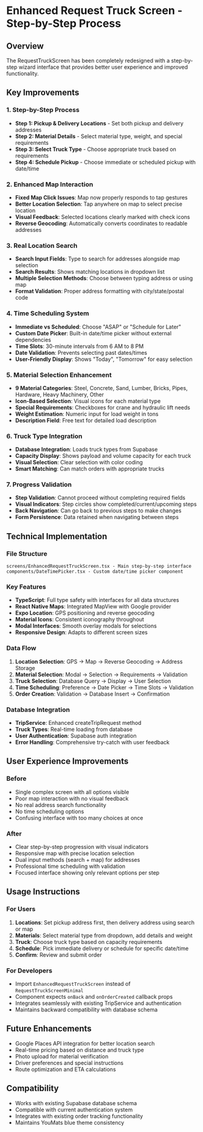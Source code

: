 # Enhanced Request Truck Screen - Step-by-Step Process

## Overview
The RequestTruckScreen has been completely redesigned with a step-by-step wizard interface that provides better user experience and improved functionality.

## Key Improvements

### 1. Step-by-Step Process
- **Step 1: Pickup & Delivery Locations** - Set both pickup and delivery addresses
- **Step 2: Material Details** - Select material type, weight, and special requirements  
- **Step 3: Select Truck Type** - Choose appropriate truck based on requirements
- **Step 4: Schedule Pickup** - Choose immediate or scheduled pickup with date/time

### 2. Enhanced Map Interaction
- **Fixed Map Click Issues**: Map now properly responds to tap gestures
- **Better Location Selection**: Tap anywhere on map to select precise location
- **Visual Feedback**: Selected locations clearly marked with check icons
- **Reverse Geocoding**: Automatically converts coordinates to readable addresses

### 3. Real Location Search
- **Search Input Fields**: Type to search for addresses alongside map selection
- **Search Results**: Shows matching locations in dropdown list
- **Multiple Selection Methods**: Choose between typing address or using map
- **Format Validation**: Proper address formatting with city/state/postal code

### 4. Time Scheduling System
- **Immediate vs Scheduled**: Choose "ASAP" or "Schedule for Later"
- **Custom Date Picker**: Built-in date/time picker without external dependencies
- **Time Slots**: 30-minute intervals from 6 AM to 8 PM
- **Date Validation**: Prevents selecting past dates/times
- **User-Friendly Display**: Shows "Today", "Tomorrow" for easy selection

### 5. Material Selection Enhancement
- **9 Material Categories**: Steel, Concrete, Sand, Lumber, Bricks, Pipes, Hardware, Heavy Machinery, Other
- **Icon-Based Selection**: Visual icons for each material type
- **Special Requirements**: Checkboxes for crane and hydraulic lift needs
- **Weight Estimation**: Numeric input for load weight in tons
- **Description Field**: Free text for detailed load description

### 6. Truck Type Integration
- **Database Integration**: Loads truck types from Supabase
- **Capacity Display**: Shows payload and volume capacity for each truck
- **Visual Selection**: Clear selection with color coding
- **Smart Matching**: Can match orders with appropriate trucks

### 7. Progress Validation
- **Step Validation**: Cannot proceed without completing required fields
- **Visual Indicators**: Step circles show completed/current/upcoming steps
- **Back Navigation**: Can go back to previous steps to make changes
- **Form Persistence**: Data retained when navigating between steps

## Technical Implementation

### File Structure
```
screens/EnhancedRequestTruckScreen.tsx - Main step-by-step interface
components/DateTimePicker.tsx - Custom date/time picker component
```

### Key Features
- **TypeScript**: Full type safety with interfaces for all data structures
- **React Native Maps**: Integrated MapView with Google provider
- **Expo Location**: GPS positioning and reverse geocoding
- **Material Icons**: Consistent iconography throughout
- **Modal Interfaces**: Smooth overlay modals for selections
- **Responsive Design**: Adapts to different screen sizes

### Data Flow
1. **Location Selection**: GPS → Map → Reverse Geocoding → Address Storage
2. **Material Selection**: Modal → Selection → Requirements → Validation
3. **Truck Selection**: Database Query → Display → User Selection
4. **Time Scheduling**: Preference → Date Picker → Time Slots → Validation
5. **Order Creation**: Validation → Database Insert → Confirmation

### Database Integration
- **TripService**: Enhanced createTripRequest method
- **Truck Types**: Real-time loading from database
- **User Authentication**: Supabase auth integration
- **Error Handling**: Comprehensive try-catch with user feedback

## User Experience Improvements

### Before
- Single complex screen with all options visible
- Poor map interaction with no visual feedback
- No real address search functionality
- No time scheduling options
- Confusing interface with too many choices at once

### After  
- Clear step-by-step progression with visual indicators
- Responsive map with precise location selection
- Dual input methods (search + map) for addresses
- Professional time scheduling with validation
- Focused interface showing only relevant options per step

## Usage Instructions

### For Users
1. **Locations**: Set pickup address first, then delivery address using search or map
2. **Materials**: Select material type from dropdown, add details and weight
3. **Truck**: Choose truck type based on capacity requirements
4. **Schedule**: Pick immediate delivery or schedule for specific date/time
5. **Confirm**: Review and submit order

### For Developers
- Import `EnhancedRequestTruckScreen` instead of `RequestTruckScreenMinimal`
- Component expects `onBack` and `onOrderCreated` callback props
- Integrates seamlessly with existing TripService and authentication
- Maintains backward compatibility with database schema

## Future Enhancements
- Google Places API integration for better location search
- Real-time pricing based on distance and truck type
- Photo upload for material verification
- Driver preferences and special instructions
- Route optimization and ETA calculations

## Compatibility
- Works with existing Supabase database schema
- Compatible with current authentication system
- Integrates with existing order tracking functionality
- Maintains YouMats blue theme consistency
